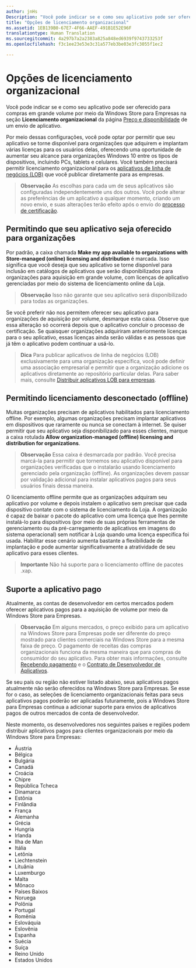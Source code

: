 ```yaml
---
author: jnHs
Description: "Você pode indicar se e como seu aplicativo pode ser oferecido para compras em grande volume por meio da Windows Store para Empresas na seção Licenciamento organizacional da página Preço e disponibilidade de um envio de aplicativo."
title: "Opções de licenciamento organizacional"
ms.assetid: 1EB139B0-67E7-4F66-AAEF-491B1E52E96F
translationtype: Human Translation
ms.sourcegitcommit: 4a297b7a2a2383a825a848ed6939f9743733253f
ms.openlocfilehash: f3c1ee23e53e3c31a577eb3be03e3fc3055f1ec2

---
```


# Opções de licenciamento organizacional


Você pode indicar se e como seu aplicativo pode ser oferecido para compras em grande volume por meio da Windows Store para Empresas na seção **Licenciamento organizacional** da página [Preço e disponibilidade](set-app-pricing-and-availability.md#organizational-licensing) de um envio de aplicativo.

Por meio dessas configurações, você pode optar por permitir que seu aplicativo se torne disponível para organizações que adquirem e implantam várias licenças para os usuários delas, oferecendo uma oportunidade de aumentar seu alcance para organizações Windows 10 entre os tipos de dispositivos, incluindo PCs, tablets e celulares. Você também precisará permitir licenciamento organizacional para os [aplicativos de linha de negócios (LOB)](distribute-lob-apps-to-enterprises.md) que você publicar diretamente para as empresas.

> **Observação**  As escolhas para cada um de seus aplicativos são configuradas independentemente uns dos outros. Você pode alterar as preferências de um aplicativo a qualquer momento, criando um novo envio, e suas alterações terão efeito após o envio do [processo de certificação](the-app-certification-process.md).

## Permitindo que seu aplicativo seja oferecido para organizações

Por padrão, a caixa chamada **Make my app available to organizations with Store-managed (online) licensing and distribution** é marcada. Isso significa que você deseja que seu aplicativo se torne disponível para inclusão em catálogos de aplicativos que serão disponibilizados para organizações para aquisição em grande volume, com licenças de aplicativo gerenciadas por meio do sistema de licenciamento online da Loja.

> **Observação**  Isso não garante que seu aplicativo será disponibilizado para todas as organizações.

Se você preferir não nos permitem oferecer seu aplicativo para organizações de aquisição por volume, desmarque esta caixa. Observe que essa alteração só ocorrerá depois que o aplicativo concluir o processo de certificação. Se quaisquer organizações adquiriram anteriormente licenças para o seu aplicativo, essas licenças ainda serão válidas e as pessoas que já têm o aplicativo podem continuar a usá-lo.

> **Dica**  Para publicar aplicativos de linha de negócios (LOB) exclusivamente para uma organização específica, você pode definir uma associação empresarial e permitir que a organização adicione os aplicativos diretamente ao repositório particular delas. Para saber mais, consulte [Distribuir aplicativos LOB para empresas](distribute-lob-apps-to-enterprises.md).

## Permitindo licenciamento desconectado (offline)


Muitas organizações precisam de aplicativos habilitados para licenciamento offline. Por exemplo, algumas organizações precisam implantar aplicativos em dispositivos que raramente ou nunca se conectam à internet. Se quiser permitir que seu aplicativo seja disponibilizado para esses clientes, marque a caixa rotulada **Allow organization-managed (offline) licensing and distribution for organizations**.

> **Observação**  Essa caixa é desmarcada por padrão. Você precisa marcá-la para permitir que tornemos seu aplicativo disponível para organizações verificadas que o instalarão usando licenciamento gerenciado pela organização (offline). As organizações devem passar por validação adicional para instalar aplicativos pagos para seus usuários finais dessa maneira.

O licenciamento offline permite que as organizações adquiram seu aplicativo por volume e depois instalem o aplicativo sem precisar que cada dispositivo contate com o sistema de licenciamento da Loja. A organização é capaz de baixar o pacote do aplicativo com uma licença que lhes permite instalá-lo para dispositivos (por meio de suas próprias ferramentas de gerenciamento ou da pré-carregamento de aplicativos em imagens do sistema operacional) sem notificar à Loja quando uma licença específica foi usada. Habilitar esse cenário aumenta bastante a flexibilidade de implantação e pode aumentar significativamente a atratividade de seu aplicativo para esses clientes.

> **Importante** Não há suporte para o licenciamento offline de pacotes .xap.  

 
## Suporte a aplicativo pago

Atualmente, as contas de desenvolvedor em certos mercados podem oferecer aplicativos pagos para a aquisição de volume por meio da Windows Store para Empresas. 

> **Observação** Em alguns mercados, o preço exibido para um aplicativo na Windows Store para Empresas pode ser diferente do preço mostrado para clientes comerciais na Windows Store para a mesma faixa de preço. O pagamento de receitas das compras organizacionais funciona da mesma maneira que para compras de consumidor do seu aplicativo. Para obter mais informações, consulte [Recebendo pagamento](getting-paid-apps.md) e o [Contrato de Desenvolvedor de Aplicativos](https://msdn.microsoft.com/library/windows/apps/hh694058).

Se seu país ou região não estiver listado abaixo, seus aplicativos pagos atualmente não serão oferecidos na Windows Store para Empresas. Se esse for o caso, as seleções de licenciamento organizacionais feitas para seus aplicativos pagos poderão ser aplicadas futuramente, pois a Windows Store para Empresas continua a adicionar suporte para envios de aplicativos pagos de outros mercados de conta de desenvolvedor.

Neste momento, os desenvolvedores nos seguintes países e regiões podem distribuir aplicativos pagos para clientes organizacionais por meio da Windows Store para Empresas:

- Áustria
- Bélgica
- Bulgária
- Canadá
- Croácia
- Chipre
- República Tcheca
- Dinamarca
- Estônia
- Finlândia
- França
- Alemanha
- Grécia
- Hungria
- Irlanda
- Ilha de Man
- Itália
- Letônia
- Liechtenstein
- Lituânia
- Luxemburgo
- Malta
- Mônaco
- Países Baixos
- Noruega
- Polônia
- Portugal
- Romênia
- Eslováquia
- Eslovênia
- Espanha
- Suécia
- Suíça
- Reino Unido
- Estados Unidos



<!--HONumber=Sep16_HO3-->


